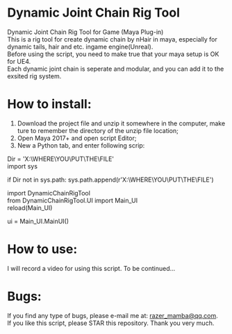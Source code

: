 # Dynamic Joint Chain Rig Tool
Dynamic Joint Chain Rig Tool for Game (Maya Plug-in)  
This is a rig tool for create dynamic chain by nHair in maya, especially for dynamic tails, hair and etc. ingame engine(Unreal).  
Before using the script, you need to make true that your maya setup is OK for UE4.  
Each dynamic joint chain is seperate and modular, and you can add it to the exsited rig system.  

# How to install:
1. Download the project file and unzip it somewhere in the computer, make ture to remember the directory of the unzip file location;  
2. Open Maya 2017+ and open script Editor;  
3. New a Python tab, and enter following scrip:  

Dir = 'X:\WHERE\YOU\PUT\THE\FILE'  
import sys  

if Dir not in sys.path: sys.path.append(r'X:\WHERE\YOU\PUT\THE\FILE')  

import DynamicChainRigTool  
from DynamicChainRigTool.UI import Main_UI  
reload(Main_UI)  

ui = Main_UI.MainUI()  

# How to use:
I will record a video for using this script. To be continued...

# Bugs:
If you find any type of bugs, please e-mail me at: razer_mamba@qq.com.  
If you like this script, please STAR this repository. Thank you very much.
